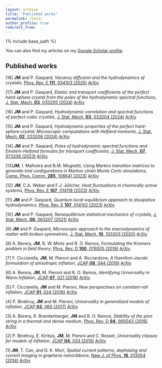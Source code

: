 ```yaml
---
layout: archive
title: "Published works"
permalink: /test/
author_profile: true
redirect_from:
---
```


{% include base_path %}

You can also find my articles on my [Google Scholar profile](https://scholar.google.com/citations?user=G4jsJB0AAAAJ&hl=fr).


## Published works
[18] **JM** and P. Gaspard, *Vacancy diffusion and the hydrodynamics of crystals*, [Phys. Rev. E **111**, 034103 (2025)](https://doi.org/10.1103/PhysRevE.111.034103) [ArXiv](https://arxiv.org/pdf/2408.07399)

[17] **JM** and P. Gaspard, *Elastic and transport coefficients of the perfect hard-sphere crystal from the poles of the hydrodynamic spectral functions*, [J. Stat. Mech. **03**, 033205 (2024)](https://doi.org/10.1088/1742-5468/ad2b5e) [ArXiv](https://arxiv.org/pdf/2312.11697)

[16] **JM** and P. Gaspard, *Hydrodynamic correlation and spectral functions of perfect cubic crystals*, [J. Stat. Mech. **03**, 033204 (2024)](https://doi.org/10.1088/1742-5468/ad2b5d) [ArXiv](https://arxiv.org/pdf/2312.01867)

[15] **JM** and P. Gaspard, *Hydrodynamic properties of the perfect hard-sphere crystal: Microscopic computations with Helfand moments*, [J. Stat. Mech. **02**, 023208 (2024)](https://doi.org/10.1088/1742-5468/ad1be0) [ArXiv](https://arxiv.org/pdf/2311.00757)

[14] **JM** and P. Gaspard, *Poles of hydrodynamic spectral functions and Einstein-Helfand formulas for transport coefficients*, [J. Stat. Mech. **07**, 073206 (2023)](https://doi.org/10.1088/1742-5468/ace3b6) [ArXiv](https://arxiv.org/pdf/2305.06287)

[13]**JM**, I. Malhotra and B.M. Mognetti, *Using Markov transition matrices to generate trial configurations in Markov chain Monte Carlo simulations*, [Comp. Phys. Comm. **285**, 108641 (2023)](https://doi.org/10.1016/j.cpc.2022.108641) [ArXiv](https://arxiv.org/pdf/2101.12623)

[12] **JM**, C.A. Weber and F.J. Jülicher, *Heat fluctuations in chemically active systems*, [Phys. Rev. E **107**, 014118 (2023)](https://doi.org/10.1103/PhysRevE.107.014118) [ArXiv](https://arxiv.org/pdf/2203.04574)

[11] **JM** and P. Gaspard, *Quantum local-equilibrium approach to dissipative hydrodynamics*, [Phys. Rev. E **107**, 014102 (2023)](https://doi.org/10.1103/PhysRevE.107.014102) [ArXiv](https://arxiv.org/pdf/2208.02544)

[10] **JM** and P. Gaspard, *Nonequilibrium statistical mechanics of crystals*, [J. Stat. Mech. **06**, 063207 (2021)](https://doi.org/10.1088/1742-5468/ac02c9) [ArXiv](https://arxiv.org/pdf/2102.03096)

[9] **JM** and P. Gaspard, *Microscopic approach to the macrodynamics of matter with broken symmetries*, [J. Stat. Mech. **10**, 103203 (2020)](https://doi.org/10.1088/1742-5468/abb0e0) [ArXiv](https://arxiv.org/pdf/2005.14012)

[8] A. Berera, **JM**, B. W. Mintz and R. O. Ramos, *Formulating the Kramers problem in field theory*, [Phys. Rev. D **100**, 076005 (2019)](https://doi.org/10.1103/PhysRevD.100.076005) [ArXiv](https://arxiv.org/pdf/1906.08684)

[7] F. Cicciarella, **JM**, M. Pieroni and A. Ricciardone, *A Hamilton-Jacobi formulation of anisotropic inflation*, [JCAP **09**, 044 (2019)](https://doi.org/10.1088/1475-7516/2019/09/044) [ArXiv](https://arxiv.org/pdf/1903.11154)

[6] A. Berera, **JM**, M. Pieroni and R. O. Ramos, *Identifying Universality in Warm Inflation*, [JCAP **07**, 021 (2018)](https://doi.org/10.1088/1475-7516/2018/07/021) [ArXiv](https://arxiv.org/pdf/1803.04982)

[5] F. Cicciarella, **JM** and M. Pieroni, *New perspectives on constant-roll inflation*, [JCAP **01**, 024 (2018)](https://doi.org/10.1088/1475-7516/2018/01/024) [ArXiv](https://arxiv.org/pdf/1709.03527)

[4] P. Binétruy, **JM** and M. Pieroni, *Universality in generalized models of inflation*, [JCAP **03**, 060 (2017)](https://doi.org/10.1088/1475-7516/2017/03/060) [ArXiv](https://arxiv.org/pdf/1611.07019)

[3] A. Berera, R. Brandenberger, **JM** and R. O. Ramos, *Stability of the pion string in a thermal and dense medium*, [Phys. Rev. D **94**, 065043 (2016)](https://doi.org/10.1103/PhysRevD.94.065043) [ArXiv](https://arxiv.org/pdf/1606.04113)

[2] P. Binétruy, E. Kiritsis, **JM**, M. Pieroni and C. Rosset, *Universality classes for models of inflation*, [JCAP **04**, 033 (2015)](https://doi.org/10.1088/1475-7516/2015/04/033) [ArXiv](https://arxiv.org/pdf/1407.0820)

[1] **JM**, T. Can, and D. K. Morr, *Spatial current patterns, dephasing and current imaging in graphene nanoribbons*, [New J. of Phys. **16**, 013054 (2014)](https://doi.org/10.1088/1367-2630/16/1/013054) [ArXiv](https://arxiv.org/pdf/1402.1502)
  

